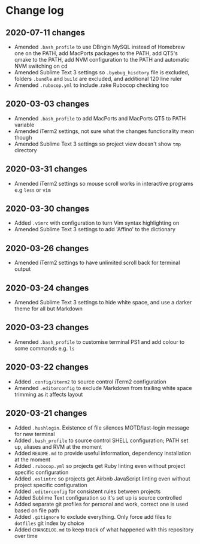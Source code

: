 # Change log

## 2020-07-11 changes
- Amended `.bash_profile` to use DBngin MySQL instead of Homebrew one on the PATH, add MacPorts packages to the PATH, add QT5's qmake to the PATH, add NVM configuration to the PATH and automatic NVM switching on cd
- Amended Sublime Text 3 settings so `.byebug_hisdtory` file is excluded, folders `.bundle` and `build` are excluded, and additional 120 line ruler
- Amended `.rubocop.yml` to include .rake Rubocop checking too

## 2020-03-03 changes
- Amended `.bash_profile` to add MacPorts and MacPorts QT5 to PATH variable
- Amended iTerm2 settings, not sure what the changes functionality mean though
- Amended Sublime Text 3 settings so project view doesn't show `tmp` directory

## 2020-03-31 changes
- Amended iTerm2 settings so mouse scroll works in interactive programs e.g `less` or `vim`

## 2020-03-30 changes
- Added `.vimrc` with configuration to turn Vim syntax highlighting on
- Amended Sublime Text 3 settings to add 'Affino' to the dictionary

## 2020-03-26 changes
- Amended iTerm2 settings to have unlimited scroll back for terminal output

## 2020-03-24 changes
- Amended Sublime Text 3 settings to hide white space, and use a darker theme for all but Markdown

## 2020-03-23 changes
- Amended `.bash_profile` to customise terminal PS1 and add colour to some commands e.g. `ls`

## 2020-03-22 changes
- Added `.config/iterm2` to source control iTerm2 configuration
- Amended `.editorconfig` to exclude Markdown from trailing white space trimming as it affects layout

## 2020-03-21 changes
- Added `.hushlogin`. Existence of file silences MOTD/last-login message for new terminal
- Added `.bash_profile` to source control SHELL configuration; PATH set up, aliases and RVM at the moment
- Added `README.md` to provide useful information, dependency installation at the moment
- Added `.rubocop.yml` so projects get Ruby linting even without project specific configuration
- Added `.eslintrc` so projects get Airbnb JavaScript linting even without project specific configuration
- Added `.editorconfig` for consistent rules between projects
- Added Sublime Text configuration so it's set up is source controlled
- Added separate git profiles for personal and work, correct one is used based on file path
- Added `.gitignore` to exclude everything. Only force add files to `dotfiles` git index by choice
- Added `CHANGELOG.md` to keep track of what happened with this repository over time
